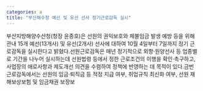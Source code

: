 ```yaml
---
categories: a
title: "부산해수청 예선 및 유선 선사 정기근로감독 실시"
---
```

부산지방해양수산청(청장 윤종호)은 선원의 권익보호와 체불임금 발생 예방 등을 위해 관내 15개 예선(13개사) 및 유선(2개사) 선사에 대하여 10월 4일부터 7일까지 정기 근로감독을 실시한다고 밝혔다.선원근로감독은 매년 정기적으로 외항·원양선사 등 업종별로 기간을 나누어 실시하는데 선원법령 등에서 정한 근로조건의 이행을 확인·촉구하고, 사업장의 애로사항과 제도개선 의견을 수렴하여 정책에 반영하는 데 목적이 있다.금번 근로감독에서는 선원의 임금·퇴직금 등 적정 지급 여부, 취업규칙 최신화 여부, 선원 재해보상보험 및 임금채권 보장보